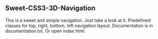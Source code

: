 ## Sweet-CSS3-3D-Navigation
This is a sweet and simple navigation. Just take a look at it.
Predefined classes for top, right, bottom, left navigation layout.
Documentation is in documentation.txt. Or open index.html.
